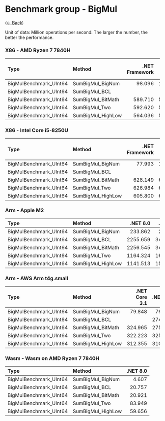 ﻿# Benchmark group - BigMul
([← Back](BigMul.md))

Unit of data: Million operations per second. The larger the number, the better the performance.

### X86 - AMD Ryzen 7 7840H
| Type                   | Method            | .NET Framework | .NET Core 2.1 | .NET Core 3.1 | .NET 5.0 | .NET 6.0 | .NET 7.0 | .NET 8.0 |
| :--------------------- | :---------------- | -------------: | ------------: | ------------: | -------: | -------: | -------: | -------: |
| BigMulBenchmark_UInt64 | SumBigMul_BigNum  |         98.096 |       164.004 |       173.642 |  174.014 |  136.906 |  136.612 |  137.591 |
| BigMulBenchmark_UInt64 | SumBigMul_BCL     |                |               |               | 1469.285 | 1509.959 | 1881.872 | 1850.417 |
| BigMulBenchmark_UInt64 | SumBigMul_BitMath |        589.710 |       598.064 |       596.050 | 1486.426 | 1454.321 | 1881.845 | 1869.394 |
| BigMulBenchmark_UInt64 | SumBigMul_Two     |        592.620 |       573.341 |       580.001 |  555.165 |  582.180 |  586.122 |  646.901 |
| BigMulBenchmark_UInt64 | SumBigMul_HighLow |        564.036 |       544.152 |       563.094 |  560.426 |  558.926 |  636.107 |  558.935 |

### X86 - Intel Core i5-8250U
| Type                   | Method            | .NET Framework | .NET Core 2.1 | .NET Core 3.1 | .NET 5.0 | .NET 6.0 | .NET 7.0 |
| :--------------------- | :---------------- | -------------: | ------------: | ------------: | -------: | -------: | -------: |
| BigMulBenchmark_UInt64 | SumBigMul_BigNum  |         77.993 |       142.167 |       163.763 |  163.607 |  136.364 |  141.144 |
| BigMulBenchmark_UInt64 | SumBigMul_BCL     |                |               |               | 1274.310 | 1271.931 | 1411.787 |
| BigMulBenchmark_UInt64 | SumBigMul_BitMath |        628.149 |       627.425 |       630.325 | 1275.560 | 1272.478 | 1399.433 |
| BigMulBenchmark_UInt64 | SumBigMul_Two     |        626.984 |       629.075 |       623.226 |  621.301 |  619.612 |  656.726 |
| BigMulBenchmark_UInt64 | SumBigMul_HighLow |        605.800 |       606.756 |       601.787 |  596.904 |  595.405 |  628.617 |

### Arm - Apple M2
| Type                   | Method            | .NET 6.0 | .NET 7.0 | .NET 8.0 |
| :--------------------- | :---------------- | -------: | -------: | -------: |
| BigMulBenchmark_UInt64 | SumBigMul_BigNum  |  233.862 |  283.340 |  312.692 |
| BigMulBenchmark_UInt64 | SumBigMul_BCL     | 2255.659 | 3454.319 | 3308.230 |
| BigMulBenchmark_UInt64 | SumBigMul_BitMath | 2256.545 | 3458.445 | 3194.530 |
| BigMulBenchmark_UInt64 | SumBigMul_Two     | 1164.324 | 1609.842 | 1117.510 |
| BigMulBenchmark_UInt64 | SumBigMul_HighLow | 1141.513 | 1500.428 | 1414.967 |

### Arm - AWS Arm t4g.small
| Type                   | Method            | .NET Core 3.1 | .NET 5.0 | .NET 6.0 | .NET 7.0 | .NET 8.0 |
| :--------------------- | :---------------- | ------------: | -------: | -------: | -------: | -------: |
| BigMulBenchmark_UInt64 | SumBigMul_BigNum  |        79.848 |   79.107 |   74.308 |  103.459 |  103.582 |
| BigMulBenchmark_UInt64 | SumBigMul_BCL     |               |  274.263 |  701.860 |  708.687 |  710.373 |
| BigMulBenchmark_UInt64 | SumBigMul_BitMath |       324.965 |  275.150 |  701.601 |  710.639 |  710.412 |
| BigMulBenchmark_UInt64 | SumBigMul_Two     |       322.223 |  325.097 |  324.767 |  413.866 |  382.854 |
| BigMulBenchmark_UInt64 | SumBigMul_HighLow |       312.355 |  310.825 |  310.338 |  397.464 |  412.720 |

### Wasm - Wasm on AMD Ryzen 7 7840H
| Type                   | Method            | .NET 8.0 |
| :--------------------- | :---------------- | -------: |
| BigMulBenchmark_UInt64 | SumBigMul_BigNum  |    4.607 |
| BigMulBenchmark_UInt64 | SumBigMul_BCL     |   20.757 |
| BigMulBenchmark_UInt64 | SumBigMul_BitMath |   20.921 |
| BigMulBenchmark_UInt64 | SumBigMul_Two     |   83.949 |
| BigMulBenchmark_UInt64 | SumBigMul_HighLow |   59.656 |

